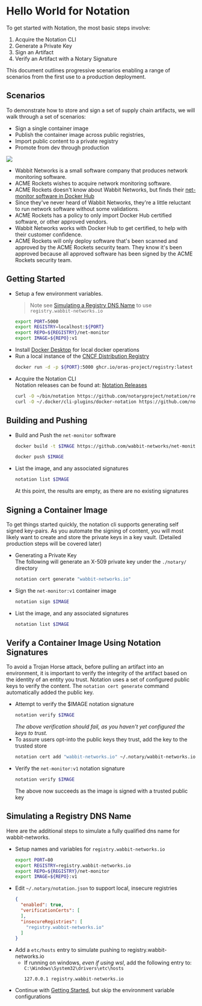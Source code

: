 # Hello World for Notation

To get started with Notation, the most basic steps involve:

1. Acquire the Notation CLI
2. Generate a Private Key
3. Sign an Artifact
4. Verify an Artifact with a Notary Signature

This document outlines progressive scenarios enabling a range of scenarios from the first use to a production deployment.

## Scenarios

To demonstrate how to store and sign a set of supply chain artifacts, we will walk through a set of scenarios:
- Sign a single container image
- Publish the container image across public registries, 
- Import public content to a private registry
- Promote from dev through production

![](../media/notary-e2e-scenarios.svg)

- Wabbit Networks is a small software company that produces network monitoring software.
- ACME Rockets wishes to acquire network monitoring software.
- ACME Rockets doesn't know about Wabbit Networks, but finds their [net-monitor software in Docker Hub](https://hub.docker.com/r/wabbitnetworks/net-monitor)
- Since they've never heard of Wabbit Networks, they're a little reluctant to run network software without some validations.
- ACME Rockets has a policy to only import Docker Hub certified software, or other approved vendors.
- Wabbit Networks works with Docker Hub to get certified, to help with their customer confidence.
- ACME Rockets will only deploy software that's been scanned and approved by the ACME Rockets security team. They know it's been approved because all approved software has been signed by the ACME Rockets security team.

## Getting Started
- Setup a few environment variables.  
  >Note see [Simulating a Registry DNS Name](#simulating-a-registry-dns-name) to use `registry.wabbit-networks.io`
  ```bash
  export PORT=5000
  export REGISTRY=localhost:${PORT}
  export REPO=${REGISTRY}/net-monitor
  export IMAGE=${REPO}:v1
  ```
- Install [Docker Desktop](https://www.docker.com/products/docker-desktop) for local docker operations
- Run a local instance of the [CNCF Distribution Registry][cncf-distribution]
  ```bash
  docker run -d -p ${PORT}:5000 ghcr.io/oras-project/registry:latest
  ```
- Acquire the Notation CLI  
Notation releases can be found at: [Notation Releases][notation-releases]  
  ```bash
  curl -O ~/bin/notation https://github.com/notaryproject/notation/releases/download/v0.0.1-alpha/notation-v0.0.1-alpha.1-linux-amd64
  curl -O ~/.docker/cli-plugins/docker-notation https://github.com/notaryproject/notation/releases/download/v0.0.1-alpha/docker-notation-v0.0.1-alpha.1-linux-amd64
  ```

## Building and Pushing
- Build and Push the `net-monitor` software
  ```bash
  docker build -t $IMAGE https://github.com/wabbit-networks/net-monitor.git#main

  docker push $IMAGE
  ```
- List the image, and any associated signatures
  ```bash
  notation list $IMAGE
  ```
  At this point, the results are empty, as there are no existing signatures

## Signing a Container Image

To get things started quickly, the notation cli supports generating self signed key-pairs. As you automate the signing of content, you will most likely want to create and store the private keys in a key vault. (Detailed production steps will be covered later)

- Generating a Private Key  
  The following will generate an X-509 private key under the `./notary/` directory
  ```bash
  notation cert generate "wabbit-networks.io"
  ```
- Sign the `net-monitor:v1` container image
  ```bash
  notation sign $IMAGE
  ```
- List the image, and any associated signatures
  ```bash
  notation list $IMAGE
  ```
## Verify a Container Image Using Notation Signatures

To avoid a Trojan Horse attack, before pulling an artifact into an environment, it is important to verify the integrity of the artifact based on the identity of an entity you trust. Notation uses a set of configured public keys to verify the content. The `notation cert generate` command automatically added the public key.
- Attempt to verify the $IMAGE notation signature
  ```bash
  notation verify $IMAGE
  ```
  *The above verification should fail, as you haven't yet configured the keys to trust.*
- To assure users opt-into the public keys they trust, add the key to the trusted store
  ```bash
  notation cert add "wabbit-networks.io" ~/.notary/wabbit-networks.io.cert
  ```
- Verify the `net-monitor:v1` notation signature
  ```bash
  notation verify $IMAGE
  ```
  The above now succeeds as the image is signed with a trusted public key

## Simulating a Registry DNS Name

Here are the additional steps to simulate a fully qualified dns name for wabbit-networks.

- Setup names and variables for `registry.wabbit-networks.io`
  ```bash
  export PORT=80
  export REGISTRY=registry.wabbit-networks.io
  export REPO=${REGISTRY}/net-monitor
  export IMAGE=${REPO}:v1
  ```
- Edit `~/.notary/notation.json` to support local, insecure registries
  ```json
  {
    "enabled": true,
    "verificationCerts": [
    ],
    "insecureRegistries": [
      "registry.wabbit-networks.io"
    ]
  }
  ```
- Add a `etc/hosts` entry to simulate pushing to registry.wabbit-networks.io
  - If running on windows, _even if using wsl_, add the following entry to: `C:\Windows\System32\drivers\etc\hosts`
    ```hosts
    127.0.0.1 registry.wabbit-networks.io
    ```
- Continue with [Getting Started](#getting-started), but skip the environment variable configurations

[notation-releases]:      https://github.com/notaryproject/notation/releases
[artifact-manifest]:      https://github.com/oras-project/artifacts-spec/blob/main/artifact-manifest.md
[cncf-distribution]:      https://github.com/oras-project/distribution